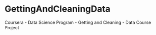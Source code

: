 # GettingAndCleaningData
Coursera - Data Science Program - Getting and Cleaning - Data Course Project

